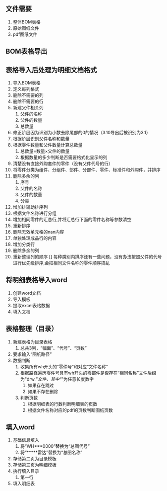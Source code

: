 
## 文件需要

1. 整体BOM表格
2. 原始图纸文件
3. pdf图纸文件

## BOM表格导出

## 表格导入后处理为明细文档格式

1. 导入BOM表格
2. 定义每列格式
3. 删除不需要的列
4. 删除不需要的行
5. 新建父件相关列
    1. 父件的名称
    2. 父件的数量
    3. 总数量
6. 修正阶层因为识别为小数去除尾部的0的情况（3.10导出后被识别为3.1）
7. 根据阶层识别父件名称和数量
8. 根据零件数量和父件数量计算总数量
    1. 总数量=数量×父件的数量
    2. 根据数量的多少判断是否需要格式化显示的列
9. 清楚没有直接外购套件的零件（没有父件代号的行）
10. 将零件分类为组件、分组件、部件、分部件、零件、标准件和外购件，并排序
11. 删除多余的列
    1. 序号
    2. 父件的名称
    3. 父件的数量
    4. 分类
12. 增加排辅助排序列
13. 根据文件名称进行分组
14. 增加相同零件的汇总行,并将汇总行下面的零件名称等参数清空
15. 重新排序
16. 删除无效单元格的nan内容
17. 单独处理成品行的内容
18. 增加分类行
19. 删除多余的列
20. 重新整理列的顺序
[] 每种类别内排序还有一些问题，没有办法按照父件的代号进行优先级排序,会把相同文件名称的零件顺序搞乱

## 将明细表格导入word

1. 创建word文档
2. 导入模板
3. 提取excel表格数据
4. 填入文档

## 表格整理（目录）

1. 新建表格为目录表格
    1. 总共3列，“幅面”、“代号”、“页数”
2. 要求输入“图纸路径”
3. 数据判断
    1. 收集所有wh开头的“零件号”和对应“文件名称”
    2. 根据路径遍历零件号具有wh开头的零部件是否存在“相同名称”文件后缀为"drw.*"文件，其中“*”为任意长度数字
        1. 如果存在跳过
        2. 如果不存在删除
    3. 判断页数
        1. 根据明细表的行数判断明细表的页数
        2. 根据文件名称对应的pdf的页数判断图纸页数

## 填入word

1. 基础信息填入
    1. 将“WH***0000”替换为“总图代号”
    2. 将“*****雷达”替换为“总图名称”
2. 存储第二页为目录模板
3. 存储第三页为明细模板
4. 执行填入目录
    1. 第一行
5. 填入明细表


